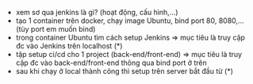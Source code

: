 - xem sơ qua jenkins là gì? (hoạt động, cấu hình,...)
- tạo 1 container trên docker, chạy image Ubuntu, bind port 80, 8080,... (tùy port em muốn bind)
- trong container Ubuntu tìm cách setup Jenkins => mục tiêu là truy cập đc vào Jenkins trên localhost (*)
- tập setup ci/cd cho 1 project (back-end/front-end) => mục tiêu là truy cập đc vào back-end/front-end thông qua bind port ở trên
- sau khi chạy ở local thành công thì setup trên server bắt đầu từ (*)